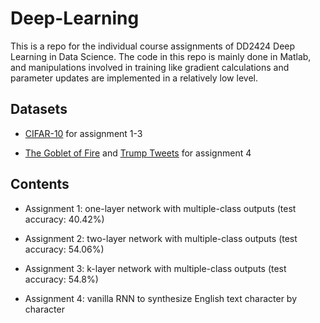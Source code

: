 # Deep-Learning
This is a repo for the individual course assignments of DD2424 Deep Learning in Data Science. The code in this repo is mainly done in Matlab, and manipulations involved in training like gradient calculations and parameter updates are implemented in a relatively low level.

## Datasets
* [CIFAR-10](https://www.cs.toronto.edu/~kriz/cifar.html) for assignment 1-3

* [The Goblet of Fire](https://github.com/txzhao/Deep-Learning/blob/master/Datasets/goblet_book.txt) and [Trump Tweets](https://github.com/txzhao/Deep-Learning/tree/master/Datasets/trump_tweets) for assignment 4

## Contents
* Assignment 1: one-layer network with multiple-class outputs (test accuracy: 40.42%) 

* Assignment 2: two-layer network with multiple-class outputs (test accuracy: 54.06%)

* Assignment 3: k-layer network with multiple-class outputs (test accuracy: 54.8%)

* Assignment 4: vanilla RNN to synthesize English text character by character
